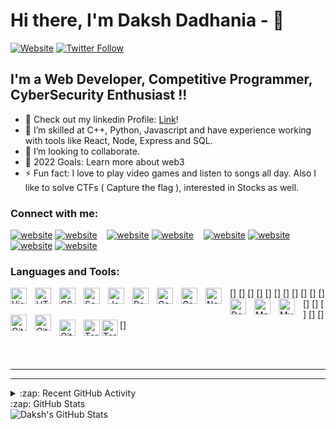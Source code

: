 # Hi there, I'm Daksh Dadhania - 👋 


[![Website](https://img.shields.io/website?label=codeSTACKr.com&style=for-the-badge&url=https%3A%2F%2Fcodestackr.com)](https://dakshdadhania.github.io/)
[![Twitter Follow](https://img.shields.io/twitter/follow/codeSTACKr?color=1DA1F2&logo=twitter&style=for-the-badge)](https://twitter.com/daksh_dadhania)



## I'm a Web Developer, Competitive Programmer, CyberSecurity Enthusiast !!

- 🔭 Check out my linkedin Profile: [Link](https://www.linkedin.com/in/daksh-dadhania-319146137/)!
- 🌱 I’m skilled at C++, Python, Javascript and have experience working with tools like React, Node, Express and SQL. 
- 👯 I’m looking to collaborate.
- 🥅 2022 Goals: Learn more about web3
- ⚡ Fun fact: I love to play video games and listen to songs all day. Also I like to solve CTFs ( Capture the flag ), interested in Stocks as well.


### Connect with me:

[![website](./img/globe-light.svg)](https://dakshdadhania.github.io/)
[![website](./img/globe-dark.svg)](https://dakshdadhania.github.io/)
&nbsp;&nbsp;
[![website](./img/twitter-light.svg)](https://twitter.com/daksh_dadhania)
[![website](./img/twitter-dark.svg)](https://twitter.com/daksh_dadhania)
&nbsp;&nbsp;
[![website](./img/linkedin-light.svg)](https://www.linkedin.com/in/daksh-dadhania-319146137/)
[![website](./img/linkedin-dark.svg)](https://www.linkedin.com/in/daksh-dadhania-319146137/)
&nbsp;&nbsp;
[![website](./img/instagram-light.svg)](https://www.instagram.com/daksh.dadhania/)
[![website](./img/instagram-dark.svg)](https://www.instagram.com/daksh.dadhania/)

### Languages and Tools:

[<img align="left" alt="Visual Studio Code" width="26px" src="https://cdn.jsdelivr.net/gh/devicons/devicon/icons/vscode/vscode-original.svg" style="padding-right:10px;" />]
[<img align="left" alt="HTML5" width="26px" src="https://cdn.jsdelivr.net/gh/devicons/devicon/icons/html5/html5-original.svg" style="padding-right:10px;" />]
[<img align="left" alt="CSS3" width="26px" src="https://cdn.jsdelivr.net/gh/devicons/devicon/icons/css3/css3-original.svg" style="padding-right:10px;" />]
[<img align="left" alt="Sass" width="26px" src="https://cdn.jsdelivr.net/gh/devicons/devicon/icons/sass/sass-original.svg" style="padding-right:10px;" />]
[<img align="left" alt="JavaScript" width="26px" src="https://cdn.jsdelivr.net/gh/devicons/devicon/icons/javascript/javascript-original.svg" style="padding-right:10px;" />]
[<img align="left" alt="React" width="26px" src="https://cdn.jsdelivr.net/gh/devicons/devicon/icons/react/react-original.svg" style="padding-right:10px;" />]
[<img align="left" alt="Gatsby" width="26px" src="https://cdn.jsdelivr.net/gh/devicons/devicon/icons/gatsby/gatsby-original.svg" style="padding-right:10px;" />]
[<img align="left" alt="GraphQL" width="26px" src="https://cdn.jsdelivr.net/gh/devicons/devicon/icons/graphql/graphql-plain.svg" style="padding-right:10px;" />]
[<img align="left" alt="Node.js" width="26px" src="https://cdn.jsdelivr.net/gh/devicons/devicon/icons/nodejs/nodejs-original.svg" style="padding-right:10px;" />]
[<img align="left" alt="Deno" width="26px" src="./img/deno-light.svg" style="padding-right:10px;" />]
[<img align="left" alt="MongoDB" width="26px" src="https://cdn.jsdelivr.net/gh/devicons/devicon/icons/mongodb/mongodb-original.svg" style="padding-right:10px;" />]
[<img align="left" alt="MySQL" width="26px" src="https://cdn.jsdelivr.net/gh/devicons/devicon/icons/mysql/mysql-original.svg" style="padding-right:10px;" />]
[<img align="left" alt="Git" width="26px" src="https://cdn.jsdelivr.net/gh/devicons/devicon/icons/git/git-original.svg" style="padding-right:10px;" />]
[<img align="left" alt="GitHub" width="26px" src="https://user-images.githubusercontent.com/3369400/139447912-e0f43f33-6d9f-45f8-be46-2df5bbc91289.png" style="padding-right:10px;" />]
[<img align="left" alt="GitHub" width="26px" src="https://user-images.githubusercontent.com/3369400/139448065-39a229ba-4b06-434b-bc67-616e2ed80c8f.png" style="padding-right:10px;" />]
[<img align="left" alt="Terminal" width="26px" src="./img/terminal-light.svg" />]
[<img align="left" alt="Terminal" width="26px" src="./img/terminal-dark.svg" />]

<br />
<br />

---


---

<details>
  <summary>:zap: Recent GitHub Activity</summary>
  

</details>

<summary>:zap: GitHub Stats</summary>

  <img align="left" alt="Daksh's GitHub Stats" src="https://github-readme-stats.vercel.app/api?username=codeSTACKr&show_icons=true&hide_border=false&title_color=ff652f&icon_color=FFE400&bg_color=09131B&text_color=ffffff&border_color=0c1a25" />

[website]: https://dakshdadhania.github.io/
[twitter]: https://twitter.com/daksh_dadhania
[instagram]: https://www.instagram.com/daksh.dadhania/
[linkedin]: https://www.linkedin.com/in/daksh-dadhania-319146137/